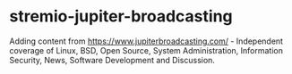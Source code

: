 # stremio-jupiter-broadcasting
Adding content from  https://www.jupiterbroadcasting.com/ - Independent coverage of Linux, BSD, Open Source, System Administration, Information Security, News, Software Development and Discussion.
